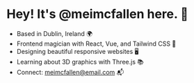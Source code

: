 # Hey! It's @meimcfallen here. 👋

- Based in Dublin, Ireland 🌍
- Frontend magician with React, Vue, and Tailwind CSS 🔧
- Designing beautiful responsive websites 🖥️
- Learning about 3D graphics with Three.js 📚
- Connect: meimcfallen@email.com 📬
